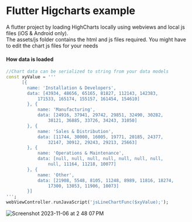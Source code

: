 # Flutter Higcharts example

A flutter project by loading HighCharts locally using webviews and local js files (iOS & Android only).  
The assets/js folder contains the html and js files required. You might have to edit the chart js files for your needs


#### How data is loaded
```dart
//Chart data can be serialized to string from your data models
const xyValue = ''' 
      [{
        name: 'Installation & Developers',
        data: [43934, 48656, 65165, 81827, 112143, 142383,
            171533, 165174, 155157, 161454, 154610]
        }, {
            name: 'Manufacturing',
            data: [24916, 37941, 29742, 29851, 32490, 30282,
                38121, 36885, 33726, 34243, 31050]
        }, {
            name: 'Sales & Distribution',
            data: [11744, 30000, 16005, 19771, 20185, 24377,
                32147, 30912, 29243, 29213, 25663]
        }, {
            name: 'Operations & Maintenance',
            data: [null, null, null, null, null, null, null,
                null, 11164, 11218, 10077]
        }, {
            name: 'Other',
            data: [21908, 5548, 8105, 11248, 8989, 11816, 18274,
                17300, 13053, 11906, 10073]
        }]
''';
webViewController.runJavaScript('jsLineChartFunc($xyValue);');
```
![Screenshot 2023-11-06 at 2 48 07 PM](https://github.com/kattaliraees/flutter_highchart/assets/574396/ac72b3e1-f713-4929-85fb-1c87e33aa09a)


